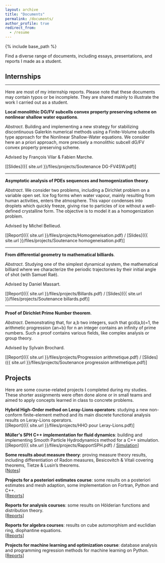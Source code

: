 ```yaml
---
layout: archive
title: "Documents"
permalink: /documents/
author_profile: true
redirect_from:
  - /resume
---
```


{% include base_path %}

Find a diverse range of documents, including essays, presentations, and reports I made as a student. 

## Internships
<hr style="margin-top: -0.25em; margin-bottom: 1em;">
Here are most of my internship reports. Please note that these documents may contain typos or be incomplete. They are shared mainly to illustrate the work I carried out as a student.

<b> Local monolithic DG/FV subcells convex property preserving scheme on nonlinear shallow water equations</b>.

<i>Abstract</i>. Building and implementing a new strategy for stabilizing discontinuous Galerkin numerical methods using a Finite-Volume subcells type approach for the Nonlinear Shallow-Water equations. We consider here an a priori approach, more precisely a monolithic subcell dG/FV convex property preserving scheme. 

Advised by François Vilar & Fabien Marche.

[[Slides]({{ site.url }}/files/projects/Soutenance DG-FV4SW.pdf)]

***

<b> Asymptotic analysis of PDEs sequences and homogenization theory</b>.

<i>Abstract</i>. We consider two problems, including a Dirichlet problem on a variable open set. Ice fog forms when water vapour, mainly resulting from human activities, enters the atmosphere. This vapor condenses into droplets which quickly freeze, giving rise to particles of ice without a well-defined crystalline form. The objective is to model it as a homogenization problem. 

Advised by Michel Bellieud.

[[Report]({{ site.url }}/files/projects/Homogeneisation.pdf) / [Slides]({{ site.url }}/files/projects/Soutenance homogeneisation.pdf)]

***

<b> From differential geometry to mathematical billiards</b>.

<i>Abstract</i>. Studying one of the simplest dynamical system, the mathematical billiard where we characterize the periodic trajectories by their initial angle of shot (with Samuel Raë).

Advised by Daniel Massart.

[[Report]({{ site.url }}/files/projects/Billards.pdf) / [Slides]({{ site.url }}/files/projects/Soutenance billards.pdf)]

***

<b> Proof of Dirichlet Prime Number theorem</b>.

<i>Abstract</i>. Demonstrating that, for a,b two integers, such that gcd(a,b)=1, the arithmetic progression {an+b} for n an integer contains an infinity of prime numbers. Such a proof contains various fields, like complex analysis or group theory. 

Advised by Sylvain Brochard.

[[Report]({{ site.url }}/files/projects/Progression arithmetique.pdf) / [Slides]({{ site.url }}/files/projects/Soutenance progression arithmetique.pdf)]

## Projects

Here are some course-related projects I completed during my studies. These shorter assignments were often done alone or in small teams and aimed to apply concepts learned in class to concrete problems.

<b>Hybrid High-Order method on Leray-Lions operators</b>: studying a new non-conform finite-element method and its main discrete functional analysis results on Leray-Lions operators.<br>
[[Report]({{ site.url }}/files/projects/HHO pour Leray-Lions.pdf)]

<b>Müller's SPH C++ implementation for fluid dynamics</b>: building and implementing Smooth Particle Hydrodynamics method for a C++ simulation.<br>
[[Report]({{ site.url }}/files/projects/RapportSPH.pdf) / [Simulation](https://drive.google.com/file/d/1cjR-ff4ITVlfS-i6fOHcgMsZEe19j2L_/view?usp=share_link)]

<b>Some results about measure theory</b>: proving measure theory results, including differentiation of Radon measures, Besicovitch & Vitali covering theorems, Tietze & Lusin’s theorems.<br>[[Notes](https://drive.google.com/drive/folders/13TeVJGtoIO5Xk9MxeGtBkZnzkxi8J9TG?usp=sharing)]

<b>Projects for a posteriori estimates course</b>: some results on a posteriori estimates and mesh adaption, some implementation on Fortran, Python and C++.<br>[[Reports](https://drive.google.com/drive/folders/1z1DtewZAjelfo_tHnjh6TZzA_A_a4aCj?usp=sharing)]

<b>Reports for analysis courses</b>: some results on Hölderian functions and distribution theory.<br> [[Reports](https://drive.google.com/drive/folders/1pF1-KXYOm8rfycXRVeirWSbSoufYTr0s?usp=sharing)]

<b>Reports for algebra courses</b>: results on cube automorphism and euclidian ring, diophantine equations.<br> [[Reports](https://drive.google.com/drive/folders/12k5KvgNMU8iEU9qYQoFYRyaJ8ebhsgBu?usp=sharing)]

<b>Projects for machine learning and optimization course</b>: database analysis and programming regression methods for machine learning on Python.<br>[[Reports](https://drive.google.com/drive/folders/1eqYNW_TL_0TBVxVPYGF3PJ686cYDTE3d?usp=sharing)]





